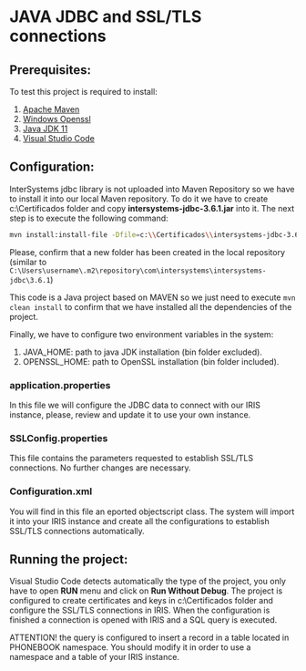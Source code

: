 # JAVA JDBC and SSL/TLS connections
## Prerequisites:

To test this project is required to install:

1. [Apache Maven](https://dlcdn.apache.org/maven/maven-3/3.9.1/binaries/apache-maven-3.9.1-bin.zip)
2. [Windows Openssl](https://slproweb.com/download/Win64OpenSSL_Light-3_1_0.exe)
3. [Java JDK 11](https://www.oracle.com/es/java/technologies/javase/jdk11-archive-downloads.html#license-lightbox)
4. [Visual Studio Code](https://code.visualstudio.com/download)

## Configuration:

InterSystems jdbc library is not uploaded into Maven Repository so we have to install it into our local Maven repository. To do it we have to create c:\Certificados folder and copy **intersystems-jdbc-3.6.1.jar** into it. The next step is to execute the following command:

```bash
mvn install:install-file -Dfile=c:\\Certificados\\intersystems-jdbc-3.6.1.jar -DgroupId=com.intersystems -DartifactId=intersystems-jdbc -Dversion=3.6.1 -Dpackaging=jar
```
Please, confirm that a new folder has been created in the local repository (similar to `C:\Users\username\.m2\repository\com\intersystems\intersystems-jdbc\3.6.1`)

This code is a Java project based on MAVEN so we just need to execute `mvn clean install` to confirm that we have installed all the dependencies of the project.

Finally, we have to configure two environment variables in the system:
1. JAVA_HOME: path to java JDK installation (bin folder excluded).
2. OPENSSL_HOME: path to OpenSSL installation (bin folder included).

### application.properties

In this file we will configure the JDBC data to connect with our IRIS instance, please, review and update it to use your own instance.

### SSLConfig.properties

This file contains the parameters requested to establish SSL/TLS connections. No further changes are necessary.

### Configuration.xml

You will find in this file an eported objectscript class. The system will import it into your IRIS instance and create all the configurations to establish SSL/TLS connections automatically.

## Running the project:

Visual Studio Code detects automatically the type of the project, you only have to open **RUN** menu and click on **Run Without Debug**. The project is configured to create certificates and keys in c:\Certificados folder and configure the SSL/TLS connections in IRIS. When the configuration is finished a connection is opened with IRIS and a SQL query is executed. 

ATTENTION! the query is configured to insert a record in a table located in PHONEBOOK namespace. You should modify it in order to use a namespace and a table of your IRIS instance.
